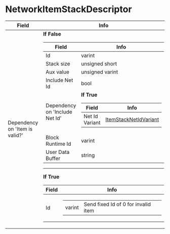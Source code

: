 # NetworkItemStackDescriptor

<table><thead><tr><th>Field</th><th>Info</th></tr></thead><tbody>
<tr><td>Dependency on 'Item is valid?'</td><td><b>If False</b><br>
  <table><thead><tr><th>Field</th><th>Info</th></tr></thead><tbody>
  <tr><td>Id</td><td>varint</td></tr>
  <tr><td>Stack size</td><td>unsigned short</td></tr>
  <tr><td>Aux value</td><td>unsigned varint</td></tr>
  <tr><td>Include Net Id</td><td>bool</td></tr>
  <tr><td>Dependency on 'Include Net Id'</td><td><b>If True</b><br>
    <table><thead><tr><th>Field</th><th>Info</th></tr></thead><tbody>
    <tr><td>Net Id Variant</td><td><a href="../types/ItemStackNetIdVariant.md">ItemStackNetIdVariant</a></td></tr>
    </tbody></table></td></tr>
  <tr><td>Block Runtime Id</td><td>varint</td></tr>
  <tr><td>User Data Buffer</td><td>string</td></tr>
  </tbody></table><hr>
  <b>If True</b><br>
  <table><thead><tr><th>Field</th><th>Info</th></tr></thead><tbody>
  <tr><td>Id</td><td><table><tbody><tr><td>varint</td><td>Send fixed Id of 0 for invalid item</td></tr></tbody></table></td></tr>
  </tbody></table></td></tr>
</tbody></table>